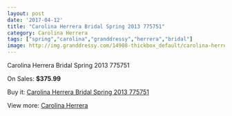 ```yaml
---
layout: post
date: '2017-04-12'
title: "Carolina Herrera Bridal Spring 2013 775751"
category: Carolina Herrera
tags: ["spring","carolina","granddressy","herrera","bridal"]
image: http://img.granddressy.com/14908-thickbox_default/carolina-herrera-bridal-spring-2013-775751.jpg
---
```

Carolina Herrera Bridal Spring 2013 775751

On Sales: **$375.99**
<a href="https://www.granddressy.com/en/carolina-herrera/13961-carolina-herrera-bridal-spring-2013-775751.html"><amp-img layout="responsive" width="600" height="600" src="//img.granddressy.com/14908-thickbox_default/carolina-herrera-bridal-spring-2013-775751.jpg" alt="Carolina Herrera Bridal Spring 2013 775751 0" /></a>

Buy it: [Carolina Herrera Bridal Spring 2013 775751](https://www.granddressy.com/en/carolina-herrera/13961-carolina-herrera-bridal-spring-2013-775751.html "Carolina Herrera Bridal Spring 2013 775751")

View more: [Carolina Herrera](https://www.granddressy.com/en/109-carolina-herrera "Carolina Herrera")